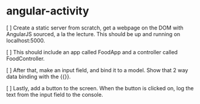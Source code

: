 # angular-activity

[ ] Create a static server from scratch, get a webpage on the DOM with AngularJS sourced, a la the lecture. This should be up and running on localhost:5000.

[ ] This should include an app called FoodApp and a controller called FoodController.

[ ] After that, make an input field, and bind it to a model. Show that 2 way data binding with the {{}}.

[ ] Lastly, add a button to the screen. When the button is clicked on, log the text from the input field to the console.